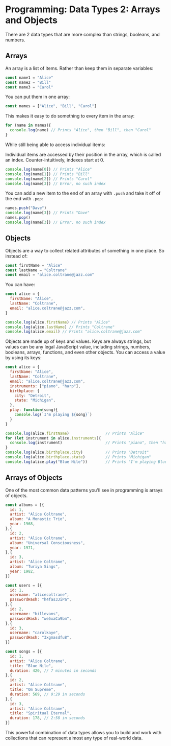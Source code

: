 # Programming: Data Types 2: Arrays and Objects

There are 2 data types that are more complex than strings, booleans, and numbers.

## Arrays

An array is a list of items. Rather than keep them in separate variables:

```js
const name1 = "Alice"
const name2 = "Bill"
const name3 = "Carol"
```

You can put them in one array:

```js
const names = ["Alice", "Bill", "Carol"]
```

This makes it easy to do something to every item in the array:

```js
for (name in names){
  console.log(name) // Prints "Alice", then "Bill", then "Carol"
}
```

While still being able to access individual items:

Individual items are accessed by their position in the array, which is called an index. Counter-intuitively, indexes start at 0.

```js
console.log(name[0]) // Prints "Alice"
console.log(name[1]) // Prints "Bill"
console.log(name[2]) // Prints "Carol"
console.log(name[3]) // Error, no such index
```

You can add a new item to the end of an array with `.push` and take it off of the end with `.pop`:

```js
names.push("Dave")
console.log(name[3]) // Prints "Dave"
names.pop()
console.log(name[3]) // Error, no such index
```

## Objects

Objects are a way to collect related attributes of something in one place. So instead of:

```js
const firstName = "Alice"
const lastName = "Coltrane"
const email = "alice.coltrane@jazz.com"
```

You can have:

```js
const alice = {
  firstName: "Alice",
  lastName: "Coltrane",
  email: "alice.coltrane@jazz.com",
}

console.log(alice.firstName) // Prints "Alice"
console.log(alice.lastName) // Prints "Coltrane"
console.log(alice.email) // Prints "alice.coltrane@jazz.com"
```

Objects are made up of keys and values. Keys are always strings, but values can be any legal JavaScript value, including strings, numbers, booleans, arrays, functions, and even other objects. You can access a value by using its keys:

```js
const alice = {
  firstName: "Alice",
  lastName: "Coltrane",
  email: "alice.coltrane@jazz.com",
  instruments: ["piano", "harp"],
  birthplace: {
    city: "Detroit",
    state: "Michigan",
  },
  play: function(song){
    console.log(`I'm playing ${song}`)
  }
}

console.log(alice.firstName)                // Prints "Alice"
for (let instrument in alice.instruments){
  console.log(instrument)                   // Prints "piano", then "harp"
}
console.log(alice.birthplace.city)          // Prints "Detroit"
console.log(alice.birthplace.state)         // Prints "Michigan"
console.log(alice.play("Blue Nile"))        // Prints "I'm playing Blue Nile"
```

## Arrays of Objects

One of the most common data patterns you'll see in programming is arrays of objects.

```js
const albums = [{
  id: 1,
  artist: "Alice Coltrane",
  album: "A Monastic Trio",
  year: 1968,
},{
  id: 2,
  artist: "Alice Coltrane",
  album: "Universal Consciousness",
  year: 1971,
},{
  id: 3,
  artist: "Alice Coltrane",
  album: "Turiya Sings",
  year: 1982,
}]
```

```js
const users = [{
  id: 1,
  username: "alicecoltrane",
  passwordHash: "h4fas3JiPa",
},{
  id: 2,
  username: "billevans",
  passwordHash: "we5xaCa9bm",
},{
  id: 3,
  username: "carolkaye",
  passwordHash: "3xgmasdfu8",
}]
```

```js
const songs = [{
  id: 1,
  artist: "Alice Coltrane",
  title: "Blue Nile",
  duration: 420, // 7 minutes in seconds
},{
  id: 2,
  artist: "Alice Coltrane",
  title: "Om Supreme",
  duration: 569, // 9:29 in seconds
},{
  id: 3,
  artist: "Alice Coltrane",
  title: "Spiritual Eternal",
  duration: 178, // 2:58 in seconds
}]
```

This powerful combination of data types allows you to build and work with collections that can represent almost any type of real-world data.
